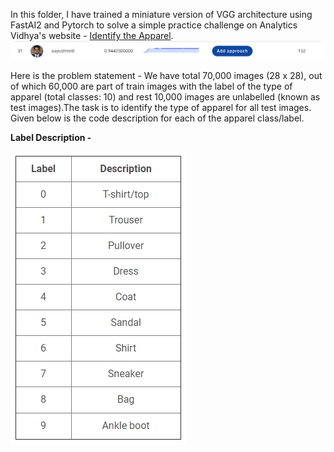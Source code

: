 In this folder, I have trained a miniature version of VGG architecture using FastAI2 and Pytorch to solve a simple practice challenge on Analytics Vidhya's website - [Identify the Apparel](https://datahack.analyticsvidhya.com/contest/practice-problem-identify-the-apparels/).
![alt text](./img/website_capture.png "Snapshot from leaderboard")

Here is the problem statement - 
We have total 70,000 images (28 x 28), out of which 60,000 are part of train images with the label of the type of apparel (total classes: 10) and rest 10,000 images are unlabelled (known as test images).The task is to identify the type of apparel for all test images. Given below is the code description for each of the apparel class/label.

**Label Description -** 

![alt text](./img/Label_Description.png)